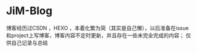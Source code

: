 # JiM-Blog
博客经历过CSDN  ，HEXO ，本着化繁为简（其实是自己懒），以后准备在issue和project上写博客，博客内容不定时更新，并且存在一些未完全完成的内容；
仅供自己记录与总结
